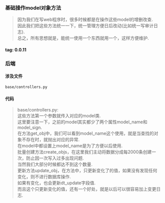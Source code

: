 ### 基础操作model对象方法
> 因为我们在写web程序时，很多时候都是在操作这些model的增删改查.  
> 因此我们把这些方法统一一下，统一管理方便日后改动(比如统一写审计日志).  
> 总之，所有思想就是，能统一使用一个东西就用一个，这样方便维护.  

#### tag: 0.0.11

### 后端

#### 涉及文件
```
base/controllers.py
```

#### 代码
> base/controllers.py:  
> 这些方法第一个参数就传入对应的model类.  
> 这里要注意一下，之前的model其实都少了两个属性model_name和model_sign.  
> 在方法get_obj中，我们可以看到model_name这个使用，就是当查找的对象不存在时，就抛出对应的异常.  
> 在model中都设置上model_name是为了方便以后使用.  
> 批量创建方法create_objs，在这里我们主动将数据分成每2000条创建一次，防止因一次写入过多出现问题.  
> 当然我们大部分时候都达不到这个数量.  
> 更新方法update_obj，在方法中，只更新变化了的值，如果没有发现任何变化，则不进行数据库操作.  
> 如果有变化，也会更新dt_update字段值.  
> 而且这个只更新变化的值，还有一个好处，就是以后可以很容易加上变更日志.  
